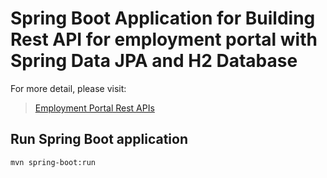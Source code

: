 # Spring Boot Application for Building Rest API for employment portal with Spring Data JPA and H2 Database

For more detail, please visit:
> [Employment Portal Rest APIs](https://github.com/vvyavahare/employment-portal)


## Run Spring Boot application
```
mvn spring-boot:run
```

